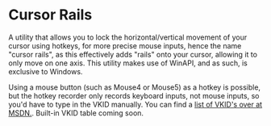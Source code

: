 # Cursor Rails
A utility that allows you to lock the horizontal/vertical movement of your cursor using hotkeys, for more precise mouse inputs, hence the name "cursor rails", as this effectively adds "rails" onto your cursor, allowing it to only move on one axis. This utility makes use of WinAPI, and as such, is exclusive to Windows.

Using a mouse button (such as Mouse4 or Mouse5) as a hotkey is possible, but the hotkey recorder only records keyboard inputs, not mouse inputs, so you'd have to type in the VKID manually. You can find a [list of VKID's over at MSDN.](https://docs.microsoft.com/en-us/windows/win32/inputdev/virtual-key-codes). Built-in VKID table coming soon.
